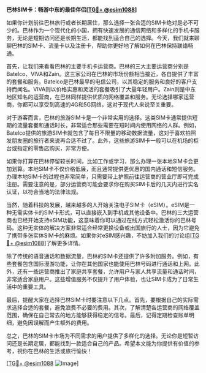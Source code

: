 **巴林SIM卡：畅游中东的最佳伴侣[[TG💪+ @esim1088](https://t.me/s/esim1088)]**

如果你计划前往巴林旅行或者长期居住，那么选择一张合适的SIM卡绝对是必不可少的。巴林作为一个现代化的小国，拥有快速发展的通信网络和多样化的手机卡服务，无论是短期访问还是长期生活，都能找到适合自己的选择。今天，我们就来聊聊巴林的SIM卡、流量卡以及注册卡，帮助你更好地了解如何在巴林保持联络畅通。

首先，让我们来看看巴林的主要手机卡运营商。巴林的三大主要运营商分别是Batelco、VIVA和Zain。这三家公司在巴林的市场份额相当接近，各自提供了丰富的套餐和服务。Batelco是巴林最早的电信公司，以其稳定的服务和良好的客户支持而闻名。VIVA则以价格实惠和灵活的套餐吸引了大量年轻用户。Zain则是中东地区知名的运营商，在巴林同样提供优质的网络覆盖和服务。无论选择哪家运营商，你都可以享受到高速的4G和5G网络，这对于现代人来说至关重要。

对于游客而言，巴林的旅游SIM卡是一个非常实用的选择。这类SIM卡通常提供短期的流量套餐和通话时长，非常适合那些需要在短时间内使用网络的人群。例如，Batelco提供的旅游SIM卡就包含了每日不限量的移动数据流量，这对于喜欢拍照发朋友圈的旅行者来说再合适不过了。此外，这些旅游SIM卡一般可以在机场的柜台或指定的零售店购买，非常方便。

如果你打算在巴林停留较长时间，比如工作或学习，那么办理一张本地SIM卡会更加划算。本地SIM卡不仅价格低廉，而且通常提供更优惠的国内通话和短信服务。办理本地SIM卡的过程也非常简单，只需要带上护照前往运营商的营业厅即可完成注册。需要注意的是，部分运营商可能会要求你在购买SIM卡后的几天内进行实名认证，以符合当地的法律法规。

当然，随着科技的发展，越来越多的人开始关注电子SIM卡（eSIM）。eSIM是一种无需实体卡的SIM卡形式，可以直接嵌入到手机或其他设备中。巴林的三大运营商也已经开始支持eSIM功能，这意味着你可以通过在线方式轻松激活你的巴林号码。这种无实体的解决方案非常适合经常更换设备或出国旅行的人士，因为它避免了携带多张实体SIM卡的麻烦。如果你对eSIM感兴趣，不妨加入我们的讨论组[[TG💪+ @esim1088](https://t.me/s/esim1088)]了解更多详情。

除了传统的语音通话和数据流量，巴林的SIM卡还提供了许多附加服务。例如，有些套餐包含国际漫游功能，让你在其他国家也能使用巴林号码进行通话和上网。此外，还有一些运营商推出了家庭共享套餐，允许用户与家人共享流量和通话时间，非常适合家庭用户。这些增值服务不仅提升了用户体验，也让SIM卡成为了日常生活中的重要工具。

最后，提醒大家在选择巴林SIM卡时要注意以下几点。首先，要根据自己的实际需求选择合适的套餐，避免浪费不必要的费用。其次，了解清楚各运营商的网络覆盖范围，确保在自己常去的地方能够获得稳定的信号。最后，记得定期检查账单明细，避免因误解而产生额外的费用。

总之，巴林的SIM卡市场为不同需求的用户提供了多样化的选择。无论你是短暂访问还是长期定居，都能找到一款适合自己的产品。希望本文能为你提供有价值的参考，祝你在巴林的生活或旅行愉快！

[[TG💪+ @esim1088](https://t.me/s/esim1088) ![Image](https://i.postimg.cc/4NQfJmqS/Snipaste-2025-05-13-00-14-12.png)]